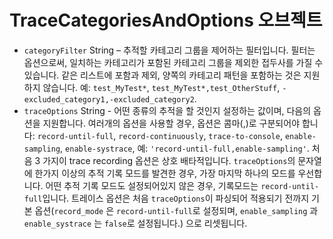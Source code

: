 # TraceCategoriesAndOptions 오브젝트

* `categoryFilter` String – 추적할 카테고리 그룹을 제어하는 필터입니다. 필터는 옵션으로써, 일치하는 카테고리가 포함된 카테고리 그룹을 제외한 접두사를 가질 수 있습니다. 같은 리스트에 포함과 제외, 양쪽의 카테고리 패턴을 포함하는 것은 지원하지 않습니다. 예: `test_MyTest*`, `test_MyTest*,test_OtherStuff`, `-excluded_category1,-excluded_category2`.
* `traceOptions` String - 어떤 종류의 추적을 할 것인지 설정하는 값이며, 다음의 옵션을 지원합니다. 여러개의 옵션을 사용할 경우, 옵션은 콤마(,)로 구분되어야 합니다: `record-until-full`, `record-continuously`, `trace-to-console`, `enable-sampling`, `enable-systrace`, 예: `'record-until-full,enable-sampling'`. 처음 3 가지이 trace recording 옵션은 상호 배타적입니다. `traceOptions`의 문자열에 한가지 이상의 추적 기록 모드를 발견한 경우, 가장 마지막 하나의 모드를 우선합니다. 어떤 추적 기록 모드도 설정되어있지 않은 경우, 기록모드는 `record-until-full`입니다. 트레이스 옵션은 처음 `traceOptions`이 파싱되어 적용되기 전까지 기본 옵션(`record_mode` 은 `record-until-full`로 설정되며, `enable_sampling` 과 `enable_systrace` 는 `false`로 설정됩니다.) 으로 리셋됩니다.